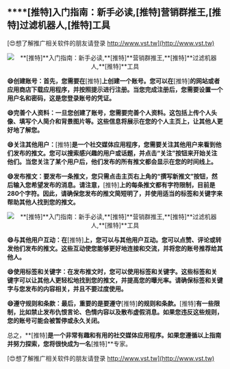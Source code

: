 ## ****[推特]**入门指南：新手必读,**[推特]**营销群推王,**[推特]**过滤机器人,**[推特]**工具**

[😍想了解推广相关软件的朋友请登录 http://www.vst.tw](http://www.vst.tw)

 <center><img src="https://vst.tw/MP4/tuiguang/png/0.png" alt="**[推特]**入门指南：新手必读,**[推特]**营销群推王,**[推特]**过滤机器人,**[推特]**工具"></center>

**😄创建账号：首先，您需要在**[推特]**上创建一个账号。您可以在**[推特]**的网站或者应用商店下载应用程序，并按照提示进行注册。当您完成注册后，您需要设置一个用户名和密码，这是您登录账号的凭证。**

**😄完善个人资料：一旦您创建了账号，您需要完善个人资料。这包括上传个人头像、填写个人简介和背景图片等。这些信息将展示在您的个人主页上，让其他人更好地了解您。**

**😄关注其他用户：**[推特]**是一个社交媒体应用程序，您需要关注其他用户来看到他们发布的推文。您可以搜索感兴趣的用户或话题，并点击“关注”按钮来开始关注他们。当您关注了某个用户后，他们发布的所有推文都会显示在您的时间线上。**

**😄发布推文：要发布一条推文，您只需点击主页右上角的“撰写新推文”按钮，然后输入您希望发布的消息。请注意，**[推特]**上的每条推文都有字符限制，目前是280个字符。因此，请确保您发布的推文简短明了，并使用适当的标签和关键字来帮助其他人找到您的推文。**

 <center><img src="https://vst.tw/MP4/tuiguang/png/8.png" alt="**[推特]**入门指南：新手必读,**[推特]**营销群推王,**[推特]**过滤机器人,**[推特]**工具"></center>

**😄与其他用户互动：在**[推特]**上，您可以与其他用户互动。您可以点赞、评论或转发他们发布的推文。这些互动使您能够更好地连接和交流，并将您的账号推荐给其他人。**

**😄使用标签和关键字：在发布推文时，您可以使用标签和关键字。这些标签和关键字可以让其他人更轻松地找到您的推文，并提高您的曝光率。请确保标签和关键字与您发布的内容相关，并且不要过度使用。**

**😄遵守规则和条款：最后，重要的是要遵守**[推特]**的规则和条款。**[推特]**有一些限制，比如禁止发布仇恨言论、色情内容以及散布虚假消息。如果您违反这些规则，您的账号可能会被暂停或永久关闭。**

总之，**[推特]**是一个非常有趣和有用的社交媒体应用程序。如果您遵循以上指南并努力探索，您将很快成为一名**[推特]**专家。

[😍想了解推广相关软件的朋友请登录 http://www.vst.tw](http://www.vst.tw)



